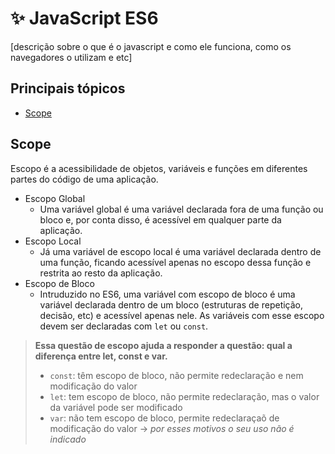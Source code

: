 # ✨ JavaScript ES6 

[descrição sobre o que é o javascript e como ele funciona, como os navegadores o utilizam e etc]

## Principais tópicos

- [Scope](#escope)

## <a name="scope"></a> Scope 

Escopo é a acessibilidade de objetos, variáveis e funções em diferentes partes do código de uma aplicação.
- Escopo Global
  - Uma variável global é uma variável declarada fora de uma função ou bloco e, por conta disso, é acessível em qualquer parte da aplicação. 
- Escopo Local
  - Já uma variável de escopo local é uma variável declarada dentro de uma função, ficando acessível apenas no escopo dessa função e restrita ao resto da aplicação.
- Escopo de Bloco
  - Intruduzido no ES6, uma variável com escopo de bloco é uma variável declarada dentro de um bloco (estruturas de repetição, decisão, etc) e acessível apenas nele. As variáveis com esse escopo devem ser declaradas com `let` ou `const`.

> **Essa questão de escopo ajuda a responder a questão: qual a diferença entre let, const e var.**
> - `const`: têm escopo de bloco, não permite redeclaração e nem modificação do valor
> - `let`: tem escopo de bloco, não permite redeclaração, mas o valor da variável pode ser modificado
> - `var`: não tem escopo de bloco, permite redeclaraçaõ de modificação do valor → *por esses motivos o seu uso não é indicado*


